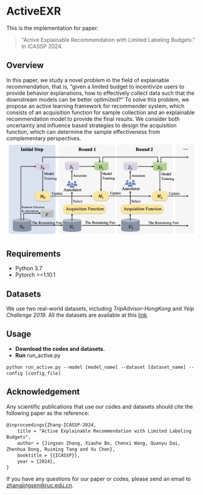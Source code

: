 # ActiveEXR
This is the implementation for paper:
> "Active Explainable Recommendation with Limited Labeling Budgets." In ICASSP 2024. 

## Overview
In this paper, we study a novel problem in the field of explainable recommendation, that is, “given a limited budget to incentivize users to provide behavior explanations, how to effectively collect data such that the downstream models can be better optimized?” To solve this problem, we propose an active learning framework for recommender system, which consists of an acquisition function for sample collection and an explainable recommendation model to provide the final results. We consider both uncertainty and influence based strategies to design the acquisition function, which can determine the sample effectiveness from complementary perspectives.
<img src="https://github.com/JingsenZhang/ActiveEXR/blob/master/asset/graph.png" width="800px"/>

## Requirements
- Python 3.7
- Pytorch >=1.10.1

## Datasets
We use two real-world datasets, including *TripAdvisor-HongKong* and *Yelp Challenge 2019*. All the datasets are available at this [link](https://github.com/lileipisces/NLG4RS).

## Usage
+ **Download the codes and datasets.**
+ **Run** run_active.py

```
python run_active.py --model [model_name] --dataset [dataset_name] --config [config_file]
```

## Acknowledgement
Any scientific publications that use our codes and datasets should cite the following paper as the reference:
````
@inproceedings{Zhang-ICASSP-2024,
    title = "Active Explainable Recommendation with Limited Labeling Budgets",
    author = {Jingsen Zhang, Xiaohe Bo, Chenxi Wang, Quanyu Dai, Zhenhua Dong, Ruiming Tang and Xu Chen},
    booktitle = {{ICASSP}},
    year = {2024},
}
````
If you have any questions for our paper or codes, please send an email to zhangjingsen@ruc.edu.cn.
